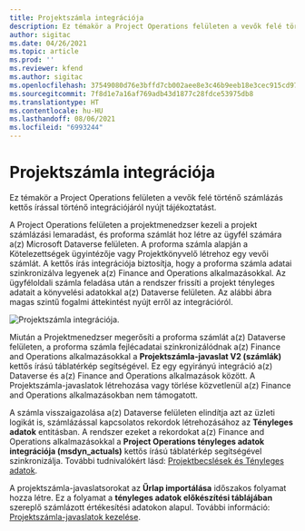 ```yaml
---
title: Projektszámla integrációja
description: Ez témakör a Project Operations felületen a vevők felé történő számlázás kettős írással történő integrációjáról nyújt tájékoztatást.
author: sigitac
ms.date: 04/26/2021
ms.topic: article
ms.prod: ''
ms.reviewer: kfend
ms.author: sigitac
ms.openlocfilehash: 37549080d76e3bffd7cb002aee8e3c46b9eeb18e3cec915cd971881b69747534
ms.sourcegitcommit: 7f8d1e7a16af769adb43d1877c28fdce53975db8
ms.translationtype: HT
ms.contentlocale: hu-HU
ms.lasthandoff: 08/06/2021
ms.locfileid: "6993244"
---
```

# <a name="project-invoice-integration"></a>Projektszámla integrációja

Ez témakör a Project Operations felületen a vevők felé történő számlázás kettős írással történő integrációjáról nyújt tájékoztatást.

A Project Operations felületen a projektmenedzser kezeli a projekt számlázási lemaradást, és proforma számlát hoz létre az ügyfél számára a(z) Microsoft Dataverse felületen. A proforma számla alapján a Kötelezettségek ügyintézője vagy Projektkönyvelő létrehoz egy vevői számlát. A kettős írás integrációja biztosítja, hogy a proforma számla adatai szinkronizálva legyenek a(z) Finance and Operations alkalmazásokkal. Az ügyféloldali számla feladása után a rendszer frissíti a projekt tényleges adatait a könyvelési adatokkal a(z) Dataverse felületen. Az alábbi ábra magas szintű fogalmi áttekintést nyújt erről az integrációról.

   ![Projektszámla integrációja.](./media/DW5Invoicing.png)

Miután a Projektmenedzser megerősíti a proforma számlát a(z) Dataverse felületen, a proforma számla fejlécadatai szinkronizálódnak a(z) Finance and Operations alkalmazásokkal a **Projektszámla-javaslat V2 (számlák)** kettős írású táblatérkép segítségével. Ez egy egyirányú integráció a(z) Dataverse és a(z) Finance and Operations alkalmazások között. A Projektszámla-javaslatok létrehozása vagy törlése közvetlenül a(z) Finance and Operations alkalmazásokban nem támogatott.

A számla visszaigazolása a(z) Dataverse felületen elindítja azt az üzleti logikát is, számlázással kapcsolatos rekordok létrehozásához az **Tényleges adatok** entitásban. A rendszer ezeket a rekordokat a(z) Finance and Operations alkalmazásokkal a **Project Operations tényleges adatok integrációja (msdyn\_actuals)** kettős írású táblatérkép segítségével szinkronizálja. További tudnivalókért lásd: [Projektbecslések és Tényleges adatok](resource-dual-write-estimates-actuals.md). 

A projektszámla-javaslatsorokat az **Űrlap importálása** időszakos folyamat hozza létre. Ez a folyamat a **tényleges adatok előkészítési táblájában** szereplő számlázott értékesítési adatokon alapul. További információ: [Projektszámla-javaslatok kezelése](../invoicing/format-update-project-invoice-proposals.md#create-project-invoice-proposals). 
